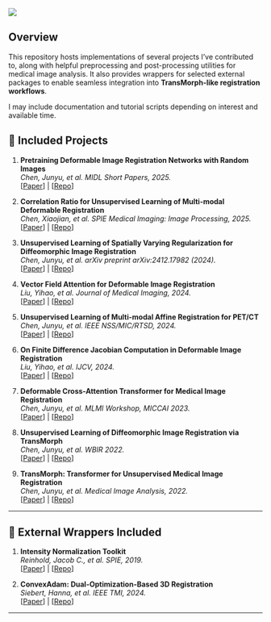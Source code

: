 
<a href="https://https://opensource.org/license/apache-2-0"><img src="https://img.shields.io/badge/license-Apache%202.0-blue?style=flat-square"></a>

## Overview

This repository hosts implementations of several projects I’ve contributed to, along with helpful preprocessing and post-processing utilities for medical image analysis. It also provides wrappers for selected external packages to enable seamless integration into **TransMorph-like registration workflows**.

I may include documentation and tutorial scripts depending on interest and available time.

## 📄 Included Projects

1. **Pretraining Deformable Image Registration Networks with Random Images**  
   *Chen, Junyu, et al. MIDL Short Papers, 2025.*  
   [[Paper](https://openreview.net/forum?id=NJANlZzxfi#discussion)] | [[Repo](https://github.com/junyuchen245/Pretraining_Image_Registration_DNNs)]

2. **Correlation Ratio for Unsupervised Learning of Multi-modal Deformable Registration**  
   *Chen, Xiaojian, et al. SPIE Medical Imaging: Image Processing, 2025.*  
   [[Paper](https://www.spiedigitallibrary.org/conference-proceedings-of-spie/13406/1340632/Correlation-ratio-for-unsupervised-learning-of-multi-modal-deformable-registration/10.1117/12.3047699.full)] | [[Repo](https://github.com/junyuchen245/Correlation_Ratio)]

3. **Unsupervised Learning of Spatially Varying Regularization for Diffeomorphic Image Registration**  
   *Chen, Junyu, et al. arXiv preprint arXiv:2412.17982 (2024).*  
   [[Paper](https://arxiv.org/abs/2412.17982)] | [[Repo](https://github.com/junyuchen245/Spatially-Varying-Regularization-ImgReg)]

4. **Vector Field Attention for Deformable Image Registration**  
   *Liu, Yihao, et al. Journal of Medical Imaging, 2024.*  
   [[Paper](https://www.spiedigitallibrary.org/journals/journal-of-medical-imaging/volume-11/issue-6/064001/Vector-field-attention-for-deformable-image-registration/10.1117/1.JMI.11.6.064001.full)] | [[Repo](https://github.com/yihao6/vfa/)]

5. **Unsupervised Learning of Multi-modal Affine Registration for PET/CT**  
   *Chen, Junyu, et al. IEEE NSS/MIC/RTSD, 2024.*  
   [[Paper](https://arxiv.org/pdf/2409.13863)] | [[Repo](https://github.com/junyuchen245/Correlation_Ratio)]

6. **On Finite Difference Jacobian Computation in Deformable Image Registration**  
   *Liu, Yihao, et al. IJCV, 2024.*  
   [[Paper](https://link.springer.com/article/10.1007/s11263-024-02047-1)] | [[Repo](https://github.com/yihao6/digital_diffeomorphism)]

7. **Deformable Cross-Attention Transformer for Medical Image Registration**  
   *Chen, Junyu, et al. MLMI Workshop, MICCAI 2023.*  
   [[Paper](https://arxiv.org/abs/2303.06179)] | [[Repo](https://github.com/junyuchen245/TransMorph_DCA)]

8. **Unsupervised Learning of Diffeomorphic Image Registration via TransMorph**  
   *Chen, Junyu, et al. WBIR 2022.*  
   [[Paper](https://link.springer.com/chapter/10.1007/978-3-031-11203-4_11)] | [[Repo](https://github.com/junyuchen245/TransMorph_TVF)]

9. **TransMorph: Transformer for Unsupervised Medical Image Registration**  
   *Chen, Junyu, et al. Medical Image Analysis, 2022.*  
   [[Paper](https://arxiv.org/abs/2111.10480)] | [[Repo](https://github.com/junyuchen245/TransMorph_Transformer_for_Medical_Image_Registration)]

---

## 🔌 External Wrappers Included

1. **Intensity Normalization Toolkit**  
   *Reinhold, Jacob C., et al. SPIE, 2019.*  
   [[Paper](https://pmc.ncbi.nlm.nih.gov/articles/PMC6758567/)] | [[Repo](https://github.com/jcreinhold/intensity-normalization)]

2. **ConvexAdam: Dual-Optimization-Based 3D Registration**  
   *Siebert, Hanna, et al. IEEE TMI, 2024.*  
   [[Paper](https://ieeexplore.ieee.org/abstract/document/10681158)] | [[Repo](https://github.com/multimodallearning/convexAdam)]

---
